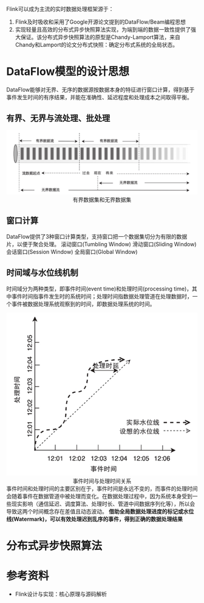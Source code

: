 Flink可以成为主流的实时数据处理框架源于：
1. Flink及时吸收和采用了Google开源论文提到的DataFlow/Beam编程思想
2. 实现轻量且高效的分布式异步快照算法实现，为端到端的数据一致性提供了强大保证。该分布式异步快照算法的原型是Chandy-Lamport算法，来自Chandy和Lamport的论文分布式快照：确定分布式系统的全局状态。

# DataFlow模型的设计思想
DataFlow能够对无界、无序的数据源按数据本身的特征进行窗口计算，得到基于事件发生时间的有序结果，并能在准确性、延迟程度和处理成本之间取得平衡。
## 有界、无界与流处理、批处理
<center>
    <img src="./img/BoundAndUnboundDataSet.png">
    <div>有界数据集和无界数据集</div>
</center>

## 窗口计算
DataFlow提供了3种窗口计算类型，支持窗口把一个数据集切分为有限的数据片，以便于聚合处理。
滚动窗口(Tumbling Window)
滑动窗口(Sliding Window)
会话窗口(Session Window)
全局窗口(Global Window)


## 时间域与水位线机制
时间域分为两种类型，即事件时间(event time)和处理时间(processing time)，其中事件时间指事件发生时的系统时间；处理时间指数据处理管道在处理数据时，一个事件被数据处理系统观察到的时间，即数据处理系统的时间。
<center>
    <img src="./img/EventTime-ProcessTime.png">
    <div>事件时间与处理时间关系</div>
</center>
事件时间和处理时间的主要区别在于，事件时间是永远不变的，而事件的处理时间会随着事件在数据管道中被处理而变化。在数据处理过程中，因为系统本身受到一些现实影响（通信延迟、调度算法、处理时长、管道中间数据序列化等），所以会导致这两个时间概念存在差值且动态波动。 <b>借助全局数据处理进度的标记或水位线(Watermark)，可以有效处理迟到乱序的事件，得到正确的数据处理结果</b>



# 分布式异步快照算法



# 参考资料
- Flink设计与实现：核心原理与源码解析